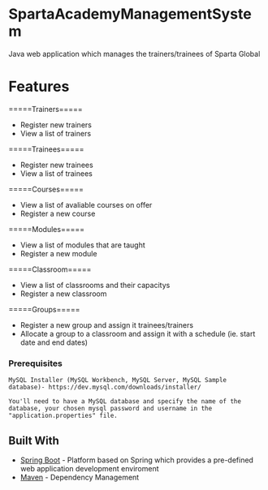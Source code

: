 # SpartaAcademyManagementSystem

Java web application which manages the trainers/trainees of Sparta Global

# Features
=====Trainers=====
* Register new trainers 
* View a list of trainers

=====Trainees=====
* Register new trainees
* View a list of trainees

=====Courses=====
* View a list of avaliable courses on offer
* Register a new course

=====Modules=====
* View a list of modules that are taught 
* Register a new module

=====Classroom=====
* View a list of classrooms and their capacitys 
* Register a new classroom

=====Groups=====
* Register a new group and assign it trainees/trainers
* Allocate a group to a classroom and assign it with a schedule (ie. start date and end dates)
### Prerequisites
```
MySQL Installer (MySQL Workbench, MySQL Server, MySQL Sample database)- https://dev.mysql.com/downloads/installer/ 

You'll need to have a MySQL database and specify the name of the database, your chosen mysql password and username in the
"application.properties" file.

```
## Built With
* [Spring Boot](https://spring.io/projects/spring-boot) - Platform based on Spring which provides a pre-defined web application development enviroment
* [Maven](https://maven.apache.org/) - Dependency Management
